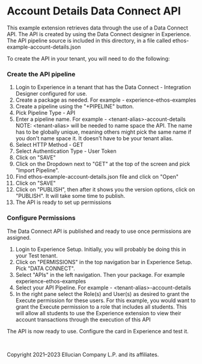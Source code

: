 # Account Details Data Connect API

This example extension retrieves data through the use of a Data Connect API. The API is created by using the Data Connect designer in Experience. The API pipeline source is included in this directory, in a file called ethos-example-account-details.json

To create the API in your tenant, you will need to do the following:

### Create the API pipeline

1. Login to Experience in a tenant that has the Data Connect - Integration Designer configured for use.
1. Create a package as needed. For example - experience-ethos-examples
1. Create a pipeline using the "+PIPELINE" button.
1. Pick Pipeline Type - API
1. Enter a pipeline name. For example - \<tenant-alias>-account-details  NOTE: \<tenant-alias> will be needed to name space the API. The name has to be globally unique, meaning others might pick the same name if you don't name space it. It doesn't have to be your tenant alias.
1. Select HTTP Method - GET
1. Select Authentication Type - User Token
1. Click on "SAVE"
1. Click on the Dropdown next to "GET" at the top of the screen and pick "Import Pipeline".
1. Find ethos-example-account-details.json file and click on "Open"
1. Click on "SAVE"
1. Click on "PUBLISH", then after it shows you the version options, click on "PUBLISH". It will take some time to publish.
1. The API is ready to set up permissions

### Configure Permissions

The Data Connect API is published and ready to use once permissions are assigned.

1. Login to Experience Setup. Initially, you will probably be doing this in your Test tenant.
1. Click on "PERMISSIONS" in the top navigation bar in Experience Setup. Pick "DATA CONNECT".
1. Select "APIs" in the left navigation. Then your package. For example experience-ethos-examples
1. Select your API Pipeline. For example - \<tenant-alias>-account-details
1. In the right pane select the Role(s) and User(s) as desired to grant the Execute permission for these users. For this example, you would want to grant the Execute permission to a role that includes all students. This will allow all students to use the Experience extension to view their account transactions through the execution of this API

The API is now ready to use. Configure the card in Experience and test it.


<br/>

Copyright 2021–2023 Ellucian Company L.P. and its affiliates.
